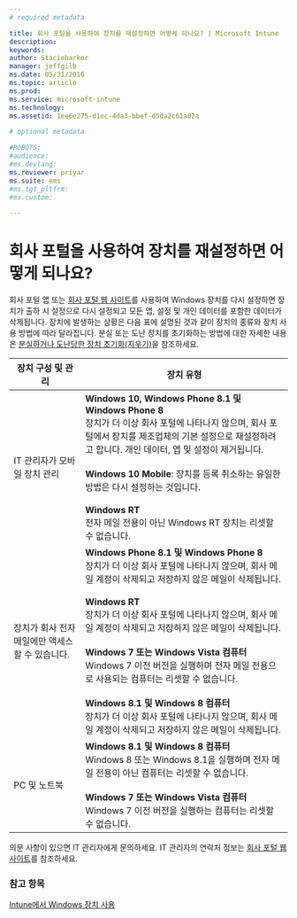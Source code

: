 ```yaml
---
# required metadata

title: 회사 포털을 사용하여 장치를 재설정하면 어떻게 되나요? | Microsoft Intune
description:
keywords:
author: Staciebarker
manager: jeffgilb
ms.date: 05/31/2016
ms.topic: article
ms.prod:
ms.service: microsoft-intune
ms.technology:
ms.assetid: 1ee6e275-d1ec-4da3-bbef-d5da2c61a02a

# optional metadata

#ROBOTS:
#audience:
#ms.devlang:
ms.reviewer: priyar
ms.suite: ems
#ms.tgt_pltfrm:
#ms.custom:

---
```



# 회사 포털을 사용하여 장치를 재설정하면 어떻게 되나요?

회사 포털 앱 또는 [회사 포털 웹 사이트](reset-your-device-cpwebsite.md)를 사용하여 Windows 장치를 다시 설정하면 장치가 출하 시 설정으로 다시 설정되고 모든 앱, 설정 및 개인 데이터를 포함한 데이터가 삭제됩니다. 장치에 발생하는 상황은 다음 표에 설명된 것과 같이 장치의 종류와 장치 사용 방법에 따라 달라집니다. 분실 또는 도난 장치를 초기화하는 방법에 대한 자세한 내용은 [분실하거나 도난당한 장치 초기화(지우기)](reset-erase-your-lost-or-stolen-device-windows.md)을 참조하세요.

|장치 구성 및 관리|장치 유형|
|---------------------------------------|---------------|
|IT 관리자가 모바일 장치 관리|**Windows 10, Windows Phone 8.1 및 Windows Phone 8**</br>장치가 더 이상 회사 포털에 나타나지 않으며, 회사 포털에서 장치를 제조업체의 기본 설정으로 재설정하려고 합니다. 개인 데이터, 앱 및 설정이 제거됩니다. <br /><br />**Windows 10 Mobile**: 장치를 등록 취소하는 유일한 방법은 다시 설정하는 것입니다.<br /><br />**Windows RT**<br />전자 메일 전용이 아닌 Windows RT 장치는 리셋할 수 없습니다.|
|장치가 회사 전자 메일에만 액세스할 수 있습니다.|**Windows Phone 8.1 및 Windows Phone 8**<br />장치가 더 이상 회사 포털에 나타나지 않으며, 회사 메일 계정이 삭제되고 저장하지 않은 메일이 삭제됩니다.<br /><br />**Windows RT**<br />장치가 더 이상 회사 포털에 나타나지 않으며, 회사 메일 계정이 삭제되고 저장하지 않은 메일이 삭제됩니다.<br /><br />**Windows 7 또는 Windows Vista 컴퓨터**<br />Windows 7 이전 버전을 실행하며 전자 메일 전용으로 사용되는 컴퓨터는 리셋할 수 없습니다.<br /><br />**Windows 8.1 및 Windows 8 컴퓨터**<br />장치가 더 이상 회사 포털에 나타나지 않으며, 회사 메일 계정이 삭제되고 저장하지 않은 메일이 삭제됩니다.|
|PC 및 노트북|**Windows 8.1 및 Windows 8 컴퓨터**<br />Windows 8 또는 Windows 8.1을 실행하며 전자 메일 전용이 아닌 컴퓨터는 리셋할 수 없습니다.<br /><br />**Windows 7 또는 Windows Vista 컴퓨터**<br />Windows 7 이전 버전을 실행하는 컴퓨터는 리셋할 수 없습니다.|

의문 사항이 있으면 IT 관리자에게 문의하세요. IT 관리자의 연락처 정보는 [회사 포털 웹 사이트](http://portal.manage.microsoft.com)를 참조하세요.

### 참고 항목
[Intune에서 Windows 장치 사용](using-your-windows-device-with-intune.md)

<!--HONumber=Jun16_HO2-->


